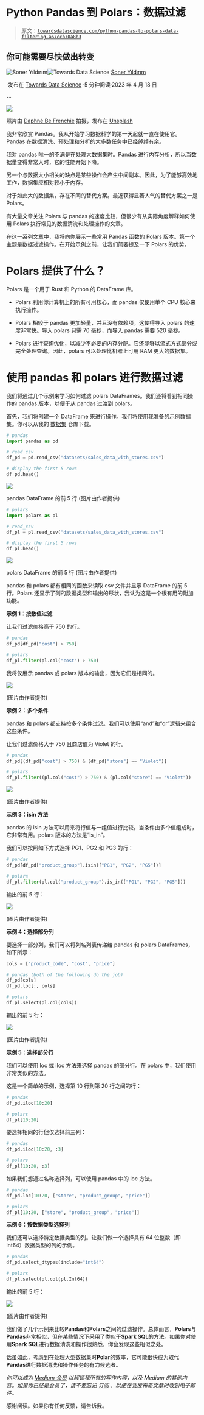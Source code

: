 # Python Pandas 到 Polars：数据过滤

> 原文：[`towardsdatascience.com/python-pandas-to-polars-data-filtering-a67ccb70a8b3`](https://towardsdatascience.com/python-pandas-to-polars-data-filtering-a67ccb70a8b3)

## 你可能需要尽快做出转变

[](https://sonery.medium.com/?source=post_page-----a67ccb70a8b3--------------------------------)![Soner Yıldırım](https://sonery.medium.com/?source=post_page-----a67ccb70a8b3--------------------------------)[](https://towardsdatascience.com/?source=post_page-----a67ccb70a8b3--------------------------------)![Towards Data Science](https://towardsdatascience.com/?source=post_page-----a67ccb70a8b3--------------------------------) [Soner Yıldırım](https://sonery.medium.com/?source=post_page-----a67ccb70a8b3--------------------------------)

·发布在 [Towards Data Science](https://towardsdatascience.com/?source=post_page-----a67ccb70a8b3--------------------------------) ·5 分钟阅读·2023 年 4 月 18 日

--

![](img/e58c7f96ccd6dea3680769f176f614b2.png)

照片由 [Daphné Be Frenchie](https://unsplash.com/@daphne_befrenchie?utm_source=unsplash&utm_medium=referral&utm_content=creditCopyText) 拍摄，发布在 [Unsplash](https://unsplash.com/s/photos/filtering?utm_source=unsplash&utm_medium=referral&utm_content=creditCopyText)

我非常欣赏 Pandas。我从开始学习数据科学的第一天起就一直在使用它。Pandas 在数据清洗、预处理和分析的大多数任务中已经绰绰有余。

我对 pandas 唯一的不满是在处理大数据集时。Pandas 进行内存分析，所以当数据量变得非常大时，它的性能开始下降。

另一个与数据大小相关的缺点是某些操作会产生中间副本。因此，为了能够高效地工作，数据集应相对较小于内存。

对于如此大的数据集，存在不同的替代方案。最近获得显著人气的替代方案之一是 Polars。

有大量文章关注 Polars 与 pandas 的速度比较，但很少有从实际角度解释如何使用 Polars 执行常见的数据清洗和处理操作的文章。

在这一系列文章中，我将向你展示一些常用 Pandas 函数的 Polars 版本。第一个主题是数据过滤操作。在开始示例之前，让我们简要提及一下 Polars 的优势。

# Polars 提供了什么？

Polars 是一个用于 Rust 和 Python 的 DataFrame 库。

+   Polars 利用你计算机上的所有可用核心，而 pandas 仅使用单个 CPU 核心来执行操作。

+   Polars 相较于 pandas 更加轻量，并且没有依赖项，这使得导入 polars 的速度非常快。导入 polars 只需 70 毫秒，而导入 pandas 需要 520 毫秒。

+   Polars 进行查询优化，以减少不必要的内存分配。它还能够以流式方式部分或完全处理查询。因此，polars 可以处理比机器上可用 RAM 更大的数据集。

# 使用 pandas 和 polars 进行数据过滤

我们将通过几个示例来学习如何过滤 polars DataFrames。我们还将看到相同操作的 pandas 版本，以便于从 pandas 过渡到 polars。

首先，我们将创建一个 DataFrame 来进行操作。我们将使用我准备的示例数据集。你可以从我的 [数据集](https://github.com/SonerYldrm/datasets) 仓库下载。

```py
# pandas
import pandas as pd

# read csv
df_pd = pd.read_csv("datasets/sales_data_with_stores.csv")

# display the first 5 rows
df_pd.head()
```

![](img/db0cbd6d20f2e2155b686dd61cc2dcef.png)

pandas DataFrame 的前 5 行 (图片由作者提供)

```py
# polars
import polars as pl

# read_csv
df_pl = pl.read_csv("datasets/sales_data_with_stores.csv")

# display the first 5 rows
df_pl.head()
```

![](img/7dc8411e681cdf07bbd1e79847f35c73.png)

polars DataFrame 的前 5 行 (图片由作者提供)

pandas 和 polars 都有相同的函数来读取 csv 文件并显示 DataFrame 的前 5 行。Polars 还显示了列的数据类型和输出的形状，我认为这是一个很有用的附加功能。

**示例 1：按数值过滤**

让我们过滤价格高于 750 的行。

```py
# pandas
df_pd[df_pd["cost"] > 750]

# polars
df_pl.filter(pl.col("cost") > 750)
```

我将仅展示 pandas 或 polars 版本的输出，因为它们是相同的。

![](img/d5bed42a2a0ea92464f2e487648ebf5b.png)

(图片由作者提供)

**示例 2：多个条件**

pandas 和 polars 都支持按多个条件过滤。我们可以使用“and”和“or”逻辑来组合这些条件。

让我们过滤价格大于 750 且商店值为 Violet 的行。

```py
# pandas
df_pd[(df_pd["cost"] > 750) & (df_pd["store"] == "Violet")]

# polars
df_pl.filter((pl.col("cost") > 750) & (pl.col("store") == "Violet"))
```

![](img/0b6b43beba8ac2bf6df2ebc31d1fca8d.png)

(图片由作者提供)

**示例 3：isin 方法**

pandas 的 isin 方法可以用来将行值与一组值进行比较。当条件由多个值组成时，它非常有用。polars 版本的方法是“is_in”。

我们可以按照如下方式选择 PG1、PG2 和 PG3 的行：

```py
# pandas
df_pd[df_pd["product_group"].isin(["PG1", "PG2", "PG5"])]

# polars
df_pl.filter(pl.col("product_group").is_in(["PG1", "PG2", "PG5"]))
```

输出的前 5 行：

![](img/dff9c5264521de9c741f46125b866269.png)

(图片由作者提供)

**示例 4：选择部分列**

要选择一部分列，我们可以将列名列表传递给 pandas 和 polars DataFrames，如下所示：

```py
cols = ["product_code", "cost", "price"]

# pandas (both of the following do the job)
df_pd[cols]
df_pd.loc[:, cols]

# polars
df_pl.select(pl.col(cols))
```

输出的前 5 行：

![](img/65178e93c249dca7852f9f66f00ef6cd.png)

(图片由作者提供)

**示例 5：选择部分行**

我们可以使用 loc 或 iloc 方法来选择 pandas 的部分行。在 polars 中，我们使用非常类似的方法。

这是一个简单的示例，选择第 10 行到第 20 行之间的行：

```py
# pandas
df_pd.iloc[10:20]

# polars
df_pl[10:20]
```

要选择相同的行但仅选择前三列：

```py
# pandas
df_pd.iloc[10:20, :3]

# polars
df_pl[10:20, :3]
```

如果我们想通过名称选择列，可以使用 pandas 中的 loc 方法。

```py
# pandas
df_pd.loc[10:20, ["store", "product_group", "price"]]

# polars
df_pl[10:20, ["store", "product_group", "price"]]
```

**示例 6：按数据类型选择列**

我们还可以选择特定数据类型的列。让我们做一个选择具有 64 位整数（即 int64）数据类型的列的示例。

```py
# pandas
df_pd.select_dtypes(include="int64")

# polars
df_pl.select(pl.col(pl.Int64))
```

输出的前 5 行：

![](img/165e912d2cd854acc76aeb84f2b51f4c.png)

(图片由作者提供)

我们做了几个示例来比较**Pandas**和**Polars**之间的过滤操作。总体而言，**Polars**与**Pandas**非常相似，但在某些情况下采用了类似于**Spark SQL**的方法。如果你对使用**Spark SQL**进行数据清洗和操作很熟悉，你会发现这些相似之处。

话虽如此，考虑到在处理大型数据集时**Polar**的效率，它可能很快成为取代**Pandas**进行数据清洗和操作任务的有力候选者。

*你可以成为* [*Medium 会员*](https://sonery.medium.com/membership) *以解锁我所有的写作内容，以及 Medium 的其他内容。如果你已经是会员了，请不要忘记* [*订阅*](https://sonery.medium.com/subscribe) *，以便在我发布新文章时收到电子邮件。*

感谢阅读。如果你有任何反馈，请告诉我。
